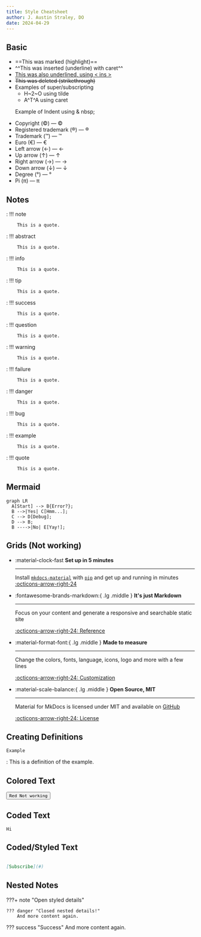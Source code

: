 ```yaml
---
title: Style Cheatsheet
author: J. Austin Straley, DO
date: 2024-04-29
---
```



## Basic

<!-- https://squidfunk.github.io/mkdocs-material/reference/formatting/ -->

- ==This was marked (highlight)==
- ^^This was inserted (underline) with caret^^
- <ins>This was also underlined, using < ins > </ins>
- ~~This was deleted (strikethrough)~~
- Examples of super/subscripting
    - H~2~O using tilde
    - A^T^A using caret
  
&nbsp;&nbsp;&nbsp;&nbsp;&nbsp;&nbsp;Example of Indent using & nbsp;

- Copyright (©) — &copy;
- Registered trademark (®) — &reg;
- Trademark (™) — &trade;
- Euro (€) — &euro;
- Left arrow (←) — &larr;
- Up arrow (↑) — &uarr;
- Right arrow (→) — &rarr;
- Down arrow (↓) — &darr;
- Degree (°) — &#176;
- Pi (π) — &#960;

## Notes

<!-- md:option 
https://github.com/squidfunk/mkdocs-material/blob/master/docs/reference/admonitions.md
type:note -->

<!-- md:option type:note -->
:   !!! note

        This is a quote.

<!-- md:option type:abstract -->
:   !!! abstract

        This is a quote.

:   !!! info

        This is a quote.

:   !!! tip

        This is a quote.

:   !!! success

        This is a quote. 

:   !!! question

        This is a quote.

:   !!! warning

        This is a quote.

:   !!! failure

        This is a quote.

:   !!! danger

        This is a quote. 

:   !!! bug

        This is a quote.

:   !!! example

        This is a quote.

:   !!! quote

        This is a quote.

## Mermaid

<!-- md: Mermaid 
https://squidfunk.github.io/mkdocs-material/reference/diagrams/
-->

``` mermaid
graph LR
  A[Start] --> B{Error?};
  B -->|Yes| C[Hmm...];
  C --> D[Debug];
  D --> B;
  B ---->|No| E[Yay!];
```

## Grids (Not working)

<div class="result" markdown>
<div class="grid cards" markdown>

- :material-clock-fast __Set up in 5 minutes__

    ---
    Install [`mkdocs-material`][mkdocs-material] with [`pip`][pip] and get up and running in minutes
    [:octicons-arrow-right-24][getting started]

- :fontawesome-brands-markdown:{ .lg .middle } __It's just Markdown__

    ---

    Focus on your content and generate a responsive and searchable static site

    [:octicons-arrow-right-24: Reference][reference]

- :material-format-font:{ .lg .middle } __Made to measure__

    ---

    Change the colors, fonts, language, icons, logo and more with a few lines

    [:octicons-arrow-right-24: Customization][customization]

- :material-scale-balance:{ .lg .middle } __Open Source, MIT__

    ---

    Material for MkDocs is licensed under MIT and available on [GitHub]

    [:octicons-arrow-right-24: License][license]

</div>
</div>

  [mkdocs-material]: /about/contact.md
  [pip]: /about/contact.md
  [getting started]: /about/contact.md
  [reference]: /about/contact.md
  [customization]: /about/contact.md
  [license]: /about/contact.md
  [GitHub]: /about/contact.md

## Creating Definitions

`Example`

:   This is a definition of the example.

## Colored Text

<button class="color:red"><code>Red Not working</code></button>

## Coded Text

<pre><code>Hi</code></pre>

## Coded/Styled Text

``` markdown title="Subscribe"

[Subscribe](#)

```

## Nested Notes

???+ note "Open styled details"

    ??? danger "Closed nested details!"
        And more content again.

??? success "Success"
   And more content again.

